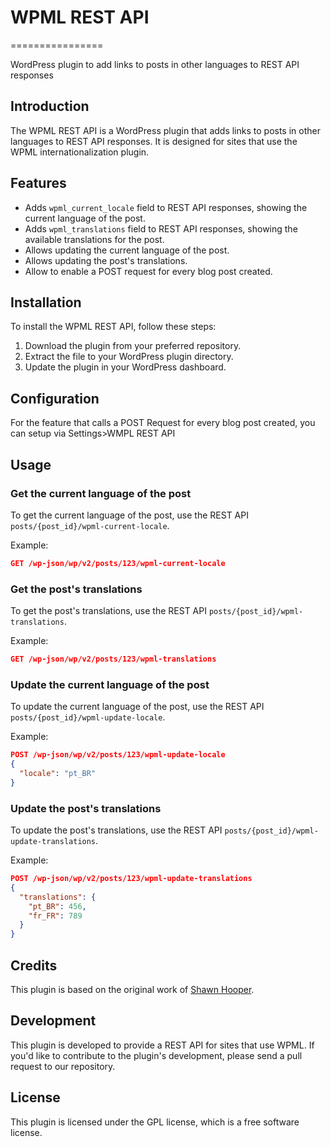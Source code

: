 
# WPML REST API
================

WordPress plugin to add links to posts in other languages to REST API responses

## Introduction

The WPML REST API is a WordPress plugin that adds links to posts in other languages to REST API responses. It is designed for sites that use the WPML internationalization plugin.

## Features

* Adds `wpml_current_locale` field to REST API responses, showing the current language of the post.
* Adds `wpml_translations` field to REST API responses, showing the available translations for the post.
* Allows updating the current language of the post.
* Allows updating the post's translations.
* Allow to enable a POST request for every blog post created.

## Installation

To install the WPML REST API, follow these steps:

1. Download the plugin from your preferred repository.
2. Extract the file to your WordPress plugin directory.
3. Update the plugin in your WordPress dashboard.

## Configuration

For the feature that calls a POST Request for every blog post created, you can setup via Settings>WMPL REST API

## Usage

### Get the current language of the post

To get the current language of the post, use the REST API `posts/{post_id}/wpml-current-locale`.

Example:
```json
GET /wp-json/wp/v2/posts/123/wpml-current-locale
```
### Get the post's translations

To get the post's translations, use the REST API `posts/{post_id}/wpml-translations`.

Example:
```json
GET /wp-json/wp/v2/posts/123/wpml-translations
```
### Update the current language of the post

To update the current language of the post, use the REST API `posts/{post_id}/wpml-update-locale`.

Example:
```json
POST /wp-json/wp/v2/posts/123/wpml-update-locale
{
  "locale": "pt_BR"
}
```
### Update the post's translations

To update the post's translations, use the REST API `posts/{post_id}/wpml-update-translations`.

Example:
```json
POST /wp-json/wp/v2/posts/123/wpml-update-translations
{
  "translations": {
    "pt_BR": 456,
    "fr_FR": 789
  }
}
```
## Credits

This plugin is based on the original work of [Shawn Hooper](https://github.com/shawnhooper).

## Development

This plugin is developed to provide a REST API for sites that use WPML. If you'd like to contribute to the plugin's development, please send a pull request to our repository.

## License

This plugin is licensed under the GPL license, which is a free software license.
